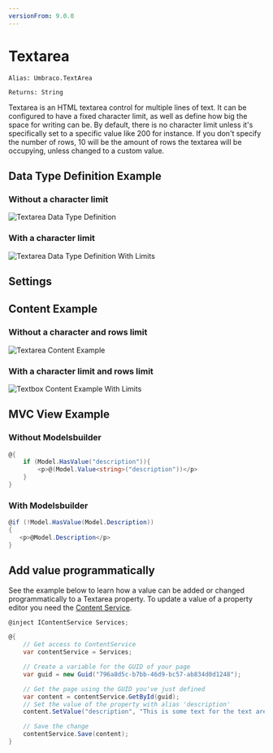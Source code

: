 ```yaml
---
versionFrom: 9.0.0
---
```


# Textarea

`Alias: Umbraco.TextArea`

`Returns: String`

Textarea is an HTML textarea control for multiple lines of text. It can be configured to have a fixed character limit, as well as define how big the space for writing can be. By default, there is no character limit unless it's specifically set to a specific value like 200 for instance. If you don't specify the number of rows, 10 will be the amount of rows the textarea will be occupying, unless changed to a custom value.

## Data Type Definition Example

### Without a character limit

![Textarea Data Type Definition](images/Textarea-Setup-v8.png)

### With a character limit

![Textarea Data Type Definition With Limits](images/Textarea-Setup-Limit-v8.png)

## Settings

## Content Example

### Without a character and rows limit

![Textarea Content Example](images/Textarea-Content-v8.png)

### With a character limit and rows limit

![Textbox Content Example With Limits](images/Textarea-Content-Limit-v8.png)

## MVC View Example

### Without Modelsbuilder

```csharp
@{
    if (Model.HasValue("description")){
        <p>@(Model.Value<string>("description"))</p>
    }
}
```

### With Modelsbuilder

```csharp
@if (!Model.HasValue(Model.Description))
{
   <p>@Model.Description</p>
}
```

## Add value programmatically

See the example below to learn how a value can be added or changed programmatically to a Textarea property. To update a value of a property editor you need the [Content Service](../../../../../Reference/Management/Services/ContentService/index.md).

```csharp
@inject IContentService Services;

@{
    // Get access to ContentService
    var contentService = Services;

    // Create a variable for the GUID of your page
    var guid = new Guid("796a8d5c-b7bb-46d9-bc57-ab834d0d1248");

    // Get the page using the GUID you've just defined
    var content = contentService.GetById(guid);
    // Set the value of the property with alias 'description'
    content.SetValue("description", "This is some text for the text area!");

    // Save the change
    contentService.Save(content);
}
```
